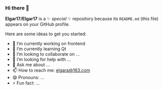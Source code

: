 ### Hi there 👋


**Elgar17/Elgar17** is a ✨ _special_ ✨ repository because its `README.md` (this file) appears on your GitHub profile.

Here are some ideas to get you started:

- 🔭 I’m currently working on frontend
- 🌱 I’m currently learning Qt
- 👯 I’m looking to collaborate on ...
- 🤔 I’m looking for help with ...
- 💬 Ask me about ...
- 📫 How to reach me: elgara@163.com
- 😄 Pronouns: ...
- ⚡ Fun fact: ...

